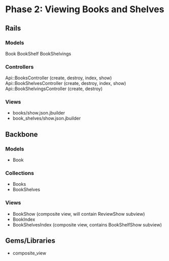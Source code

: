 # Phase 2: Viewing Books and Shelves

## Rails
### Models
Book
BookShelf
BookShelvings

### Controllers
Api::BooksController (create, destroy, index, show)
Api::BookShelvesController (create, destroy, index, show)
Api::BookShelvingsController (create, destroy)

### Views
* books/show.json.jbuilder
* book_shelves/show.json.jbuilder

## Backbone
### Models
* Book

### Collections
* Books
* BookShelves

### Views
* BookShow (composite view, will contain ReviewShow subview)
* BookIndex
* BookShelvesIndex (composite view, contains BookShelfShow subview)

## Gems/Libraries
* composite_view
